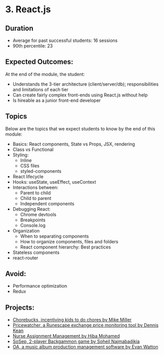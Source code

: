 ---
---

# 3. React.js

## Duration

- Average for past successful students: 16 sessions
- 90th percentile: 23

## Expected Outcomes:

At the end of the module, the student:

- Understands the 3-tier architecture (client/server/db); responsibilities and limitations of each tier
- Can create fairly complex front-ends using React.js without help
- Is hireable as a junior front-end developer

## Topics

Below are the topics that we expect students to know by the end of this module:

- Basics: React components, State vs Props, JSX, rendering
- Class vs Functional
- Styling:
  - Inline
  - CSS files
  - styled-components
- React lifecycle
- Hooks: useState, useEffect, useContext
- Interactions between:
  - Parent to child
  - Child to parent
  - Independent components
- Debugging React:
  - Chrome devtools
  - Breakpoints
  - Console.log
- Organization
  - When to separating components
  - How to organize components, files and folders
  - React component hierarchy: Best practices
- Stateless components
- react-router

## Avoid:

- Performance optimization
- Redux

## Projects:

- [Chorebucks, incentiving kids to do chores by Mike Miller](https://www.chore-bucks.com/)
- [Pricewatcher, a Runescape exchange price monitoring tool by Dennis Kean](https://djkean.github.io/pricewatcher)
- [Nurse Assignment Management by Hiba Mohamed](https://hiba-mohamed.github.io/Reactjs-Nurses-Assignment-Sheet/)
- [SoSep, 2-player Backgammon game by Soheil Najmabadikia](https://soheilnk.github.io/Backgammon/)
- [OA, a music album production management software by Evan Watton](https://ao-demo.vercel.app/)
